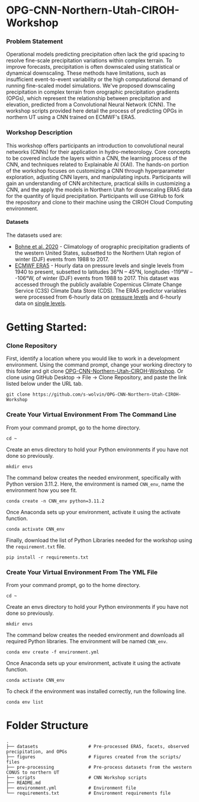 # OPG-CNN-Northern-Utah-CIROH-Workshop
### Problem Statement
Operational models predicting precipitation often lack the grid spacing to resolve fine-scale precipitation variations within complex terrain. To improve forecasts, precipitation is often downscaled using statistical or dynamical downscaling. These methods have limitations, such as insufficient event-to-event variability or the high computational demand of running fine-scaled model simulations. We've proposed downscaling precipitation in complex terrain from orographic precipitation gradients (OPGs), which represent the relationship between precipitation and elevation, predicted from a Convolutional Neural Network (CNN). The workshop scripts provided here detail the process of predicting OPGs in northern UT using a CNN trained on ECMWF's ERA5. 

### Workshop Description
This workshop offers participants an introduction to convolutional neural networks (CNNs) for their application in hydro-meteorology. Core concepts to be covered include the layers within a CNN, the learning process of the CNN, and techniques related to Explainable AI (XAI). The hands-on portion of the workshop focuses on customizing a CNN through hyperparameter exploration, adjusting CNN layers, and manipulating inputs. Participants will gain an understanding of CNN architecture, practical skills in customizing a CNN, and the apply the models in Northern Utah for downscaling ERA5 data for the quantity of liquid precipitation. Participants will use GitHub to fork the repository and clone to their machine using the CIROH Cloud Computing environment.

#### Datasets
The datasets used are:
* [Bohne et al. 2020](https://doi.org/10.1175/JHM-D-19-0229.1) - Climatology of orographic precipitation gradients of the western United States, subsetted to the Northern Utah region of winter (DJF) events from 1988 to 2017.
* [ECMWF ERA5](https://doi.org/10.1002/qj.3803) - Hourly data on pressure levels and single levels from 1940 to present, subsetted to latitudes 36°N – 45°N, longitudes -119°W – -106°W, of winter (DJF) events from 1988 to 2017. This dataset was accessed through the publicly available Copernicus Climate Change Service (C3S) Climate Data Store (CDS). The ERA5 predictor variables were processed from 6-hourly data on [pressure levels](https://cds.climate.copernicus.eu/cdsapp#!/dataset/reanalysis-era5-pressure-levels?tab=overview) and 6-hourly data on [single levels](https://cds.climate.copernicus.eu/cdsapp#!/dataset/reanalysis-era5-single-levels?tab=form).


# Getting Started:
### Clone Repository
First, identify a location where you would like to work in a development environment. Using the command prompt, change your working directory to this folder and git clone [OPG-CNN-Northern-Utah-CIROH-Workshop](https://github.com/s-wolvin/OPG-CNN-Northern-Utah-CIROH-Workshop). Or clone using GitHub Desktop -> File -> Clone Repository, and paste the link listed below under the URL tab.
```
git clone https://github.com/s-wolvin/OPG-CNN-Northern-Utah-CIROH-Workshop
```
### Create Your Virtual Environment From The Command Line
From your command prompt, go to the home directory.
```
cd ~
```
Create an envs directory to hold your Python environments if you have not done so previously.
```
mkdir envs
```
The command below creates the needed environment, specifically with Python version 3.11.2. Here, the environment is named `CNN_env`, name the environment how you see fit.
```
conda create -n CNN_env python=3.11.2
```
Once Anaconda sets up your environment, activate it using the activate function.
```
conda activate CNN_env
```
Finally, download the list of Python Libraries needed for the workshop using the `requirement.txt` file.
```
pip install -r requirements.txt
```

### Create Your Virtual Environment From The YML File
From your command prompt, go to the home directory.
```
cd ~
```
Create an envs directory to hold your Python environments if you have not done so previously.
```
mkdir envs
```
The command below creates the needed environment and downloads all required Python libraries. The environment will be named `CNN_env`.
```
conda env create -f environment.yml
```
Once Anaconda sets up your environment, activate it using the activate function.
```
conda activate CNN_env
```
To check if the environment was installed correctly, run the following line.
```
conda env list
```

# Folder Structure
    .
    ├── datasets                   # Pre-processed ERA5, facets, observed precipitation, and OPGs
    ├── figures                    # Figures created from the scripts/ files
    ├── pre-processing             # Pre-process datasets from the western CONUS to northern UT
    ├── scripts                    # CNN Workshop scripts
    ├── README.md                 
    ├── environment.yml            # Environment file
    └── requirements.txt           # Environment requirements file

